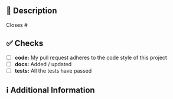 <!-- 
Thanks for creating this pull request 🤗
Keep it short and sweet 🙌
-->

## 📑 Description

Closes # <!-- Issue # here if applicable -->

## ✅ Checks
- [ ] **code:** My pull request adheres to the code style of this project
- [ ] **docs:** Added / updated
- [ ] **tests:** All the tests have passed

## ℹ Additional Information
